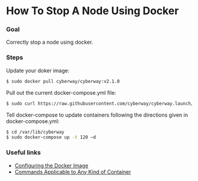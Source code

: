 # How To Stop A Node Using Docker

### Goal
Correctly stop a node using docker.

### Steps

Update your doker image:
```sh
$ sudo docker pull cyberway/cyberway:v2.1.0
```

Pull out the current docker-compose.yml file:
```sh
$ sudo curl https://raw.githubusercontent.com/cyberway/cyberway.launch/master/docker-compose.yml --output /var/lib/cyberway/docker-compose.yml
```

Tell docker-compose to update containers following the directions given in docker-compose.yml:
```sh
$ cd /var/lib/cyberway
$ sudo docker-compose up -t 120 –d
```

### Useful links
  * [Configuring the Docker Image](https://docs.cyberway.io/validators/testnet_installation/docker_configuration)
  * [Commands Applicable to Any Kind of Container](https://docs.cyberway.io/validators/testnet_installation/main_commands)
